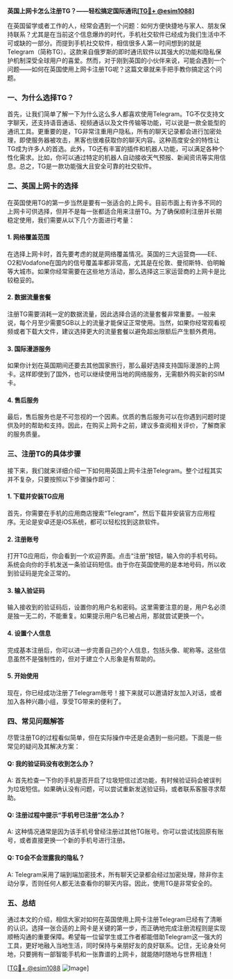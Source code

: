 **英国上网卡怎么注册TG？——轻松搞定国际通讯[[TG💪+ @esim1088](https://t.me/s/esim1088)]**

在英国留学或者工作的人，经常会遇到一个问题：如何方便快捷地与家人、朋友保持联系？尤其是在当前这个信息爆炸的时代，手机社交软件已经成为我们生活中不可或缺的一部分。而提到手机社交软件，相信很多人第一时间想到的就是Telegram（简称TG）。这款来自俄罗斯的即时通讯软件以其强大的功能和隐私保护机制深受全球用户的喜爱。然而，对于刚到英国的小伙伴来说，可能会遇到一个问题——如何在英国使用上网卡注册TG呢？这篇文章就来手把手教你搞定这个问题。

### **一、为什么选择TG？**

首先，让我们简单了解一下为什么这么多人都喜欢使用Telegram。TG不仅支持文字聊天，还支持语音通话、视频通话以及文件传输等功能，可以说是一款全能型的通讯工具。更重要的是，TG非常注重用户隐私，所有的聊天记录都会进行加密处理，即使服务器被攻击，黑客也很难获取你的聊天内容。这种高度安全的特性让TG成为许多人的首选。此外，TG还有丰富的插件和机器人功能，可以满足各种个性化需求。比如，你可以通过特定的机器人自动接收天气预报、新闻资讯等实用信息。总之，TG是一款功能强大且安全可靠的社交软件。

### **二、英国上网卡的选择**

在英国使用TG的第一步当然是要有一张适合的上网卡。目前市面上有许多不同的上网卡可供选择，但并不是每一张都适合用来注册TG。为了确保顺利注册并长期稳定使用，我们需要从以下几个方面进行考量：

#### **1. 网络覆盖范围**
在选择上网卡时，首先要考虑的就是网络覆盖情况。英国的三大运营商——EE、O2和Vodafone在国内的信号覆盖率都非常高，尤其是在伦敦、曼彻斯特、伯明翰等大城市。如果你经常需要在这些地方活动，那么选择这三家运营商的上网卡是比较稳妥的。

#### **2. 数据流量套餐**
注册TG需要消耗一定的数据流量，因此选择合适的流量套餐非常重要。一般来说，每个月至少需要5GB以上的流量才能保证正常使用。当然，如果你经常观看视频或者下载大文件，建议选择更大的流量套餐以避免超出限额后产生额外费用。

#### **3. 国际漫游服务**
如果你计划在英国期间还要去其他国家旅行，那么最好选择支持国际漫游的上网卡。这样即使到了国外，也可以继续使用当地的网络服务，无需额外购买新的SIM卡。

#### **4. 售后服务**
最后，售后服务也是不可忽视的一个因素。优质的售后服务可以在你遇到问题时提供及时的帮助和支持。因此，在购买上网卡之前，建议多查阅相关评价，了解商家的服务质量。

### **三、注册TG的具体步骤**

接下来，我们就来详细介绍一下如何用英国上网卡注册Telegram。整个过程其实并不复杂，只要按照以下步骤操作即可：

#### **1. 下载并安装TG应用**
首先，你需要在手机的应用商店搜索“Telegram”，然后下载并安装官方应用程序。无论是安卓还是iOS系统，都可以轻松找到这款软件。

#### **2. 注册账号**
打开TG应用后，你会看到一个欢迎界面。点击“注册”按钮，输入你的手机号码。系统会向你的手机发送一条验证码短信。由于你在英国使用的是本地号码，所以收到验证码是完全正常的。

#### **3. 输入验证码**
输入接收到的验证码后，设置你的用户名和密码。这里需要注意的是，用户名必须是独一无二的，不能重复。如果提示用户名已被占用，那就尝试更换一个。

#### **4. 设置个人信息**
完成基本注册后，你可以进一步完善自己的个人信息，包括头像、昵称等。这些信息虽然不是强制性的，但对于建立个人形象是有帮助的。

#### **5. 开始使用**
现在，你已经成功注册了Telegram账号！接下来就可以邀请好友加入对话，或者加入各种兴趣小组，享受TG带来的便利了。

### **四、常见问题解答**

尽管注册TG的过程看似简单，但在实际操作中还是会遇到一些问题。下面是一些常见的疑问及其解决方案：

#### **Q: 我的验证码没有收到怎么办？**
A: 首先检查一下你的手机是否开启了垃圾短信过滤功能，有时候验证码会被误判为垃圾短信。如果确认没有问题，可以尝试重新发送验证码，或者联系客服寻求帮助。

#### **Q: 注册过程中提示“手机号已注册”怎么办？**
A: 这种情况通常是因为该手机号曾经注册过其他TG账号。你可以尝试找回原有账号，或者直接更换一个新的手机号进行注册。

#### **Q: TG会不会泄露我的隐私？**
A: Telegram采用了端到端加密技术，所有聊天记录都会经过加密处理，除非你主动分享，否则任何人都无法查看你的聊天内容。因此，使用TG是非常安全的。

### **五、总结**

通过本文的介绍，相信大家对如何在英国使用上网卡注册Telegram已经有了清晰的认识。选择一张合适的上网卡是关键的第一步，而正确地完成注册流程则是实现顺畅沟通的重要保障。希望每一位留学生或工作者都能借助Telegram这一强大的工具，更好地融入当地生活，同时保持与亲朋好友的良好联系。记住，无论身处何地，只要拥有一部智能手机和一张靠谱的上网卡，就能随时随地与世界相连！

[[TG💪+ @esim1088](https://t.me/s/esim1088) ![Image](https://i.postimg.cc/4NQfJmqS/Snipaste-2025-05-13-00-14-12.png)]